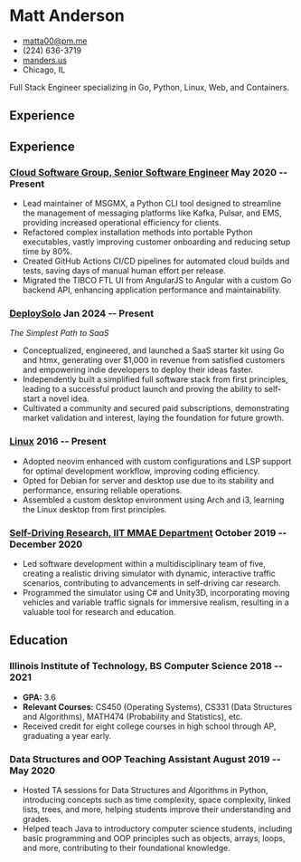 # Matt Anderson

- <matta00@pm.me>
- (224) 636-3719
- [manders.us](https://www.manders.us/)
- Chicago, IL

Full Stack Engineer specializing in Go, Python, Linux, Web, and Containers.

## Experience

## Experience

### [Cloud Software Group, Senior Software Engineer](https://www.cloud.com/) <span>May 2020 -- Present</span>

- Lead maintainer of MSGMX, a Python CLI tool designed to streamline the management of messaging platforms like Kafka, Pulsar, and EMS, providing increased operational efficiency for clients.
- Refactored complex installation methods into portable Python executables, vastly improving customer onboarding and reducing setup time by 80%.
- Created GitHub Actions CI/CD pipelines for automated cloud builds and tests, saving days of manual human effort per release.
- Migrated the TIBCO FTL UI from AngularJS to Angular with a custom Go backend API, enhancing application performance and maintainability.

### [DeploySolo](https://deploysolo.com) <span>Jan 2024 -- Present</span>

*The Simplest Path to SaaS*

- Conceptualized, engineered, and launched a SaaS starter kit using Go and htmx, generating over $1,000 in revenue from satisfied customers and empowering indie developers to deploy their ideas faster.
- Independently built a simplified full software stack from first principles, leading to a successful product launch and proving the ability to self-start a novel idea.
- Cultivated a community and secured paid subscriptions, demonstrating market validation and interest, laying the foundation for future growth.

### [Linux](https://github.com/mannders00/dotfiles) <span>2016 -- Present</span>

- Adopted neovim enhanced with custom configurations and LSP support for optimal development workflow, improving coding efficiency.
- Opted for Debian for server and desktop use due to its stability and performance, ensuring reliable operations.
- Assembled a custom desktop environment using Arch and i3, learning the Linux desktop from first principles.

### [Self-Driving Research, IIT MMAE Department](https://manders.us/project/driving-simulator) <span>October 2019 -- December 2020</span>

- Led software development within a multidisciplinary team of five, creating a realistic driving simulator with dynamic, interactive traffic scenarios, contributing to advancements in self-driving car research.
- Programmed the simulator using C# and Unity3D, incorporating moving vehicles and variable traffic signals for immersive realism, resulting in a valuable tool for research and education.

## Education

### Illinois Institute of Technology, BS Computer Science <span>2018 -- 2021</span>

- **GPA:** 3.6
- **Relevant Courses:** CS450 (Operating Systems), CS331 (Data Structures and Algorithms), MATH474 (Probability and Statistics), etc.
- Received credit for eight college courses in high school through AP, graduating a year early.

### Data Structures and OOP Teaching Assistant <span>August 2019 -- May 2020</span>

- Hosted TA sessions for Data Structures and Algorithms in Python, introducing concepts such as time complexity, space complexity, linked lists, trees, and more, helping students improve their understanding and grades.
- Helped teach Java to introductory computer science students, including basic programming and OOP principles such as objects, arrays, loops, and more, contributing to their foundational knowledge.

